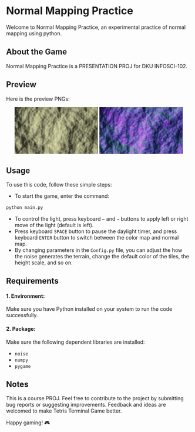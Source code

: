 # Normal Mapping Practice

Welcome to Normal Mapping Practice, an experimental practice of normal mapping using python.

## About the Game

Normal Mapping Practice is a PRESENTATION PROJ for DKU INFOSCI-102.

## Preview
Here is the preview PNGs:

<div style="text-align:center">
  <img src="Preview_Color.png" alt="Preview 1" style="width:45%; display:inline-block;">
  <img src="Preview_Normal.png" alt="Preview 2" style="width:45%; display:inline-block;">
</div>


## Usage

To use this code, follow these simple steps:

- To start the game, enter the command:
```bash
python main.py
```
- To control the light, press keyboard `←` and `→` buttons to apply left or right move of the light (default is left).
- Press keyboard `SPACE` button to pause the daylight timer, and press keyboard `ENTER` button to switch between the color map and normal map.
- By changing parameters in the `Config.py` file, you can adjust the how the noise generates the terrain, change the default color of the tiles, the height scale, and so on.

## Requirements

#### 1. Environment:
Make sure you have Python installed on your system to run the code successfully.

#### 2. Package:
Make sure the following dependent libraries are installed:
- `noise`
- `numpy`
- `pygame`

## Notes

This is a course PROJ. Feel free to contribute to the project by submitting bug reports or suggesting improvements. Feedback and ideas are welcomed to make Tetris Terminal Game better.

Happy gaming! 🎮
